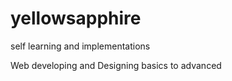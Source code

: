 # yellowsapphire
self learning and implementations

Web developing and Designing 
basics to advanced
